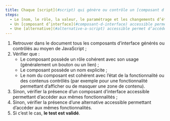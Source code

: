 ```yaml
---
title: Chaque [script](#script) qui génère ou contrôle un [composant d’interface](#composant-d-interface) vérifie-t-il, si nécessaire, une de ces conditions ?
steps:
  - Le [nom, le rôle, la valeur, le paramétrage et les changements d’états](#le-nom-le-role-la-valeur-le-parametrage-et-les-changements-d-etats) sont accessibles aux technologies d’assistance via une API d’accessibilité ;
  - Un [composant d’interface](#composant-d-interface) accessible permettant d’accéder aux mêmes fonctionnalités est présent dans la page ;
  - Une [alternative](#alternative-a-script) accessible permet d’accéder aux mêmes fonctionnalités.
---
```


1. Retrouver dans le document tous les composants d’interface générés ou contrôlés au moyen de JavaScript ;
2. Vérifier que :
   - Le composant possède un rôle cohérent avec son usage (généralement un bouton ou un lien) ;
   - Le composant possède un nom explicite ;
   - Le nom du composant est cohérent avec l’état de la fonctionnalité ou des contenus contrôlés (par exemple pour une fonctionnalité permettant d’afficher ou de masquer une zone de contenu).
3. Sinon, vérifier la présence d’un composant d’interface accessible permettant d’accéder aux mêmes fonctionnalités ;
4. Sinon, vérifier la présence d’une alternative accessible permettant d’accéder aux mêmes fonctionnalités.
5. Si c’est le cas, **le test est validé**.
